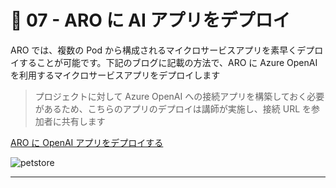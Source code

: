 # :rocket: 07 - ARO に AI アプリをデプロイ

ARO では、複数の Pod から構成されるマイクロサービスアプリを素早くデプロイすることが可能です。下記のブログに記載の方法で、ARO に Azure OpenAI を利用するマイクロサービスアプリをデプロイします
>プロジェクトに対して Azure OpenAI への接続アプリを構築しておく必要があるため、こちらのアプリのデプロイは講師が実施し、接続 URL を参加者に共有します

[ARO に OpenAI アプリをデプロイする](https://qiita.com/hatasaki/items/c7eab77f1f1915f25917)

![petstore](https://learn.microsoft.com/ja-jp/azure/aks/media/ai-walkthrough/aks-ai-demo-architecture.png)

---



